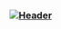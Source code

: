 ### [![Header](https://i.imgur.com/0zXcJn7.png "Header")](https://abre.ai/devfilipemarques/?target=_blank)
<a target="_blank" rel="noopener noreferrer" href="/dbader/readme-template/blob/master/header.png"><img src="https://i.imgur.com/0zXcJn7.png" alt="" style="max-width: 100%;"></a>


